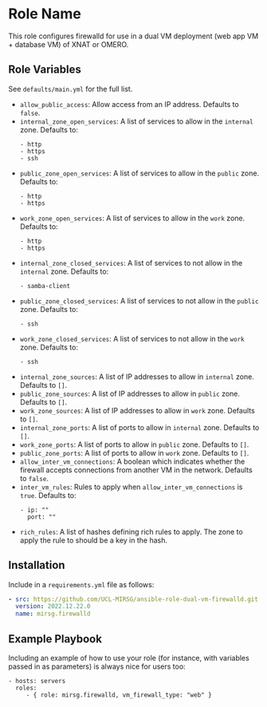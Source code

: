 # Role Name

This role configures firewalld for use in a dual VM deployment (web app VM +
database VM) of XNAT or OMERO.

## Role Variables

See `defaults/main.yml` for the full list.

- `allow_public_access`: Allow access from an IP address. Defaults to `false`.
- `internal_zone_open_services`: A list of services to allow in the `internal`
  zone. Defaults to:
  ```
  - http
  - https
  - ssh
  ```
- `public_zone_open_services`: A list of services to allow in the `public` zone.
  Defaults to:
  ```
  - http
  - https
  ```
- `work_zone_open_services`: A list of services to allow in the `work` zone.
  Defaults to:
  ```
  - http
  - https
  ```
- `internal_zone_closed_services`: A list of services to not allow in the
  `internal` zone. Defaults to:
  ```
  - samba-client
  ```
- `public_zone_closed_services`: A list of services to not allow in the `public`
  zone. Defaults to:
  ```
  - ssh
  ```
- `work_zone_closed_services`: A list of services to not allow in the `work`
  zone. Defaults to:
  ```
  - ssh
  ```
- `internal_zone_sources`: A list of IP addresses to allow in `internal` zone.
  Defaults to `[]`.
- `public_zone_sources`: A list of IP addresses to allow in `public` zone.
  Defaults to `[]`.
- `work_zone_sources`: A list of IP addresses to allow in `work` zone. Defaults
  to `[]`.
- `internal_zone_ports`: A list of ports to allow in `internal` zone. Defaults
  to `[]`.
- `work_zone_ports`: A list of ports to allow in `public` zone. Defaults to
  `[]`.
- `public_zone_ports`: A list of ports to allow in `work` zone. Defaults to
  `[]`.
- `allow_inter_vm_connections`: A boolean which indicates whether the firewall
  accepts connections from another VM in the network. Defaults to `false`.
- `inter_vm_rules`: Rules to apply when `allow_inter_vm_connections` is `true`.
  Defaults to:
  ```
  - ip: ""
    port: ""
  ```
- `rich_rules`: A list of hashes defining rich rules to apply. The zone to apply
  the rule to should be a key in the hash.

## Installation

Include in a `requirements.yml` file as follows:

```yaml
- src: https://github.com/UCL-MIRSG/ansible-role-dual-vm-firewalld.git
  version: 2022.12.22.0
  name: mirsg.firewalld
```

## Example Playbook

Including an example of how to use your role (for instance, with variables
passed in as parameters) is always nice for users too:

    - hosts: servers
      roles:
         - { role: mirsg.firewalld, vm_firewall_type: "web" }
